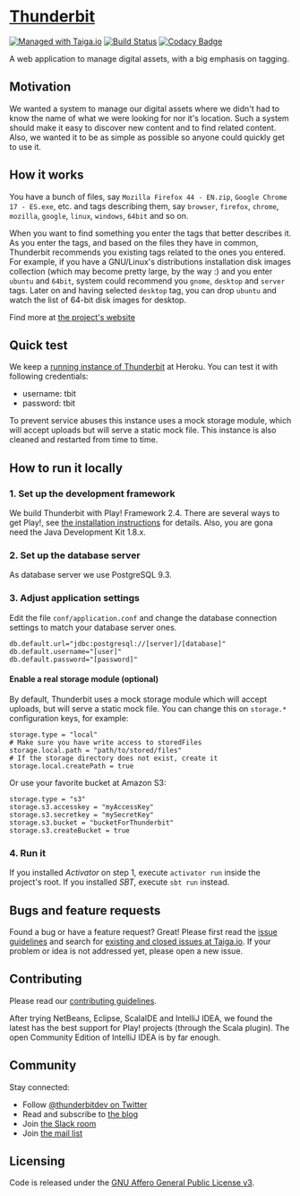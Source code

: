 # [Thunderbit](http://thunderbit.github.io/thunderbit/)

[![Managed with Taiga.io](https://taiga.io/media/support/attachments/article-22/banner-gh.png)](https://tree.taiga.io/project/greenled-thunderbit-1/ "Managed with Taiga.io") [![Build Status](https://travis-ci.org/thunderbit/thunderbit.svg?branch=master)](https://travis-ci.org/thunderbit/thunderbit) [![Codacy Badge](https://api.codacy.com/project/badge/grade/7ce48d45bf8e4e769217676b3fa259bb)](https://www.codacy.com/app/rickmclean/thunderbit)

A web application to manage digital assets, with a big emphasis on tagging.

## Motivation

We wanted a system to manage our digital assets where we didn't had to know the name of what we were looking for nor it's location. Such a system should make it easy to discover new content and to find related content. Also, we wanted it to be as simple as possible so anyone could quickly get to use it.

## How it works

You have a bunch of files, say `Mozilla Firefox 44 - EN.zip`, `Google Chrome 17 - ES.exe`, etc. and tags describing them, say `browser`, `firefox`, `chrome`, `mozilla`, `google`, `linux`, `windows`, `64bit` and so on.

When you want to find something you enter the tags that better describes it. As you enter the tags, and based on the files they have in common, Thunderbit recommends you existing tags related to the ones you entered. For example, if you have a GNU/Linux's distributions installation disk images collection (which may become pretty large, by the way :) and you enter `ubuntu` and `64bit`, system could recommend you `gnome`, `desktop` and `server` tags. Later on and having selected `desktop` tag, you can drop `ubuntu` and watch the list of 64-bit disk images for desktop.

Find more at [the project's website](http://thunderbit.github.io/thunderbit/)

## Quick test

We keep a [running instance of Thunderbit](https://thunderbit.herokuapp.com) at Heroku. You can test it with following credentials:

- username: tbit
- password: tbit

To prevent service abuses this instance uses a mock storage module, which will accept uploads but will serve a static mock file. This instance is also cleaned and restarted from time to time.

## How to run it locally

### 1. Set up the development framework

We build Thunderbit with Play! Framework 2.4. There are several ways to get Play!, see [the installation instructions](https://www.playframework.com/documentation/2.4.x/Installing) for details. Also, you are gona need the Java Development Kit 1.8.x.

### 2. Set up the database server

As database server we use PostgreSQL 9.3.

### 3. Adjust application settings

Edit the file `conf/application.conf` and change the database connection settings to match your database server ones.

```
db.default.url="jdbc:postgresql://[server]/[database]"
db.default.username="[user]"
db.default.password="[password]"
```

#### Enable a real storage module (optional)

By default, Thunderbit uses a mock storage module which will accept uploads, but will serve a static mock file. You can change this on `storage.*` configuration keys, for example:

```
storage.type = "local"
# Make sure you have write access to storedFiles
storage.local.path = "path/to/stored/files"
# If the storage directory does not exist, create it
storage.local.createPath = true
```

Or use your favorite bucket at Amazon S3:

```
storage.type = "s3"
storage.s3.accesskey = "myAccessKey"
storage.s3.secretkey = "mySecretKey"
storage.s3.bucket = "bucketForThunderbit"
storage.s3.createBucket = true
```

### 4. Run it

If you installed *Activator* on step 1, execute `activator run` inside the project's root. If you installed *SBT*, execute `sbt run` instead.

## Bugs and feature requests

Found a bug or have a feature request? Great! Please first read the [issue guidelines](CONTRIBUTING.md#taiga-issues) and search for [existing and closed issues at Taiga.io](https://tree.taiga.io/project/thunderbit/issues). If your problem or idea is not addressed yet, please open a new issue.

## Contributing

Please read our [contributing guidelines](CONTRIBUTING.md).

After trying NetBeans, Eclipse, ScalaIDE and IntelliJ IDEA, we found the latest has the best support for Play! projects (through the Scala plugin). The open Community Edition of IntelliJ IDEA is by far enough.

## Community

Stay connected:

- Follow [@thunderbitdev on Twitter](https://twitter.com/thunderbitdev)
- Read and subscribe to [the blog](http://thunderbit.github.io/blog)
- Join [the Slack room](https://thunderbit.slack.com)
- Join [the mail list](https://groups.google.com/forum/#!forum/thunderbit-dev)

## Licensing

Code is released under the [GNU Affero General Public License v3](LICENSE).
